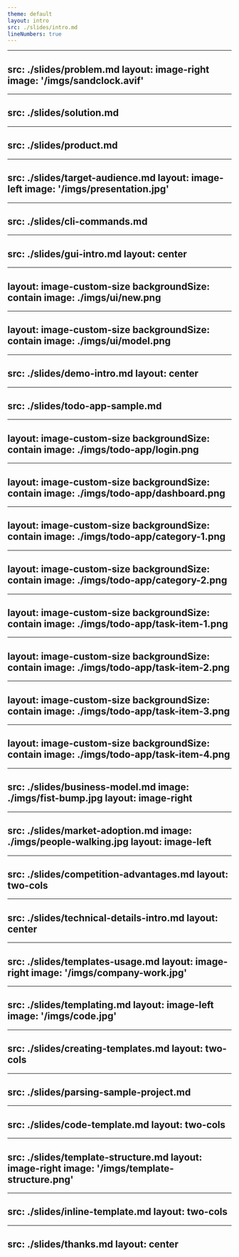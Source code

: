 ```yaml
---
theme: default
layout: intro
src: ./slides/intro.md
lineNumbers: true
---
```


---
src: ./slides/problem.md
layout: image-right
image: '/imgs/sandclock.avif'
---

---
src: ./slides/solution.md
---

---
src: ./slides/product.md
---

---
src: ./slides/target-audience.md
layout: image-left
image: '/imgs/presentation.jpg'
---

---
src: ./slides/cli-commands.md
---

---
src: ./slides/gui-intro.md
layout: center
---

---
layout: image-custom-size
backgroundSize: contain
image: ./imgs/ui/new.png
---

---
layout: image-custom-size
backgroundSize: contain
image: ./imgs/ui/model.png
---

---
src: ./slides/demo-intro.md
layout: center
---

---
src: ./slides/todo-app-sample.md
---

---
layout: image-custom-size
backgroundSize: contain
image: ./imgs/todo-app/login.png
---

---
layout: image-custom-size
backgroundSize: contain
image: ./imgs/todo-app/dashboard.png
---

---
layout: image-custom-size
backgroundSize: contain
image: ./imgs/todo-app/category-1.png
---

---
layout: image-custom-size
backgroundSize: contain
image: ./imgs/todo-app/category-2.png
---
 
---
layout: image-custom-size
backgroundSize: contain
image: ./imgs/todo-app/task-item-1.png
---

---
layout: image-custom-size
backgroundSize: contain
image: ./imgs/todo-app/task-item-2.png
---

---
layout: image-custom-size
backgroundSize: contain
image: ./imgs/todo-app/task-item-3.png
---

---
layout: image-custom-size
backgroundSize: contain
image: ./imgs/todo-app/task-item-4.png
---

---
src: ./slides/business-model.md
image: ./imgs/fist-bump.jpg
layout: image-right
---

---
src: ./slides/market-adoption.md
image: ./imgs/people-walking.jpg
layout: image-left
---

---
src: ./slides/competition-advantages.md
layout: two-cols
---

---
src: ./slides/technical-details-intro.md
layout: center
---

---
src: ./slides/templates-usage.md
layout: image-right
image: '/imgs/company-work.jpg'
---

---
src: ./slides/templating.md
layout: image-left
image: '/imgs/code.jpg'
---

---
src: ./slides/creating-templates.md
layout: two-cols
---

---
src: ./slides/parsing-sample-project.md
---

---
src: ./slides/code-template.md
layout: two-cols
---

---
src: ./slides/template-structure.md
layout: image-right
image: '/imgs/template-structure.png'
---

---
src: ./slides/inline-template.md
layout: two-cols
---

---
src: ./slides/thanks.md 
layout: center
---